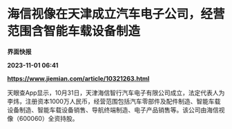 # 海信视像在天津成立汽车电子公司，经营范围含智能车载设备制造
**界面快报**

**2023-11-01 06:41**

**https://www.jiemian.com/article/10321263.html**

天眼查App显示，10月31日，天津海信智行汽车电子有限公司成立，法定代表人为李炜，注册资本1000万人民币，经营范围包括汽车零部件及配件制造、智能车载设备制造、智能车载设备销售、导航终端制造、电子产品销售等。该公司由海信视像（600060）全资持股。